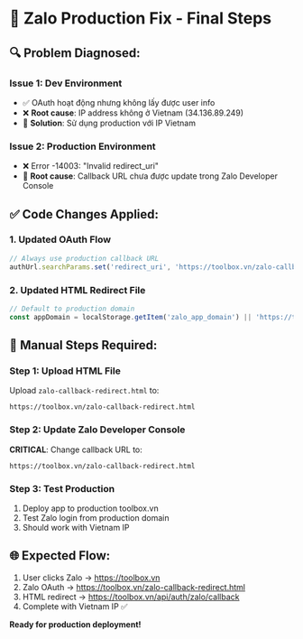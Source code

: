 # 🚀 Zalo Production Fix - Final Steps

## 🔍 Problem Diagnosed:

### Issue 1: Dev Environment
- ✅ OAuth hoạt động nhưng không lấy được user info 
- ❌ **Root cause**: IP address không ở Vietnam (34.136.89.249)
- 🔧 **Solution**: Sử dụng production với IP Vietnam

### Issue 2: Production Environment  
- ❌ Error -14003: "Invalid redirect_uri"
- 🔧 **Root cause**: Callback URL chưa được update trong Zalo Developer Console

## ✅ Code Changes Applied:

### 1. Updated OAuth Flow
```typescript
// Always use production callback URL
authUrl.searchParams.set('redirect_uri', 'https://toolbox.vn/zalo-callback-redirect.html');
```

### 2. Updated HTML Redirect File
```javascript
// Default to production domain
const appDomain = localStorage.getItem('zalo_app_domain') || 'https://toolbox.vn';
```

## 🎯 Manual Steps Required:

### Step 1: Upload HTML File
Upload `zalo-callback-redirect.html` to:
```
https://toolbox.vn/zalo-callback-redirect.html
```

### Step 2: Update Zalo Developer Console
**CRITICAL**: Change callback URL to:
```
https://toolbox.vn/zalo-callback-redirect.html
```

### Step 3: Test Production
1. Deploy app to production toolbox.vn
2. Test Zalo login from production domain
3. Should work with Vietnam IP

## 🌐 Expected Flow:
1. User clicks Zalo → https://toolbox.vn
2. Zalo OAuth → https://toolbox.vn/zalo-callback-redirect.html
3. HTML redirect → https://toolbox.vn/api/auth/zalo/callback
4. Complete with Vietnam IP ✅

**Ready for production deployment!**
